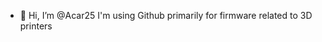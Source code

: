 - 👋 Hi, I’m @Acar25
I'm using Github primarily for firmware related to 3D printers

<!---
Acar25/Acar25 is a ✨ special ✨ repository because its `README.md` (this file) appears on your GitHub profile.
You can click the Preview link to take a look at your changes.
--->
